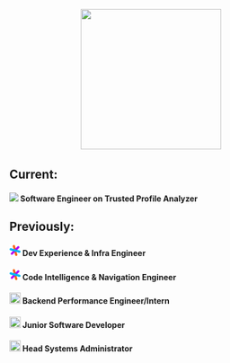 <p align="center">
  <img height=250 width=250 src="https://ca.slack-edge.com/T02FSM7DL-U018WMLUL3F-ecd515f45e03-512">
</p>

## Current:

#### <a href="https://redhat.com"><img widhth=20 height=20 src="https://avatars.githubusercontent.com/u/33972111?s=280&v=4"></a> <span>Software Engineer on Trusted Profile Analyzer</span><br/>

## Previously:

#### <a href="https://about.sourcegraph.com"><img width=20 height=20 src="sourcegraph.svg"></a> <span>Dev Experience & Infra Engineer</span><br/>
#### <a href="https://about.sourcegraph.com"><img width=20 height=20 src="sourcegraph.svg"></a> <span>Code Intelligence & Navigation Engineer</span><br/>
#### <a href="https://teamwork.com"><img width=20 height=20 src="https://avatars3.githubusercontent.com/u/4037476?s=200&v=4"></a> <span>Backend Performance Engineer/Intern</span><br/>
#### <a href="https://cloudcix.com"><img width=20 height=20 src="https://avatars0.githubusercontent.com/u/11174628?s=280&v=4"></a> <span>Junior Software Developer</span><br/>
#### <a href="https://netsoc.co/rk"><img width=20 height=20 src="https://github.com/UCCNetsoc/netsoc.co/blob/00f382cbb3324f7420e28b95783d53f5c759de74/public/android-chrome-192x192.png?raw=true"></a> <span>Head Systems Administrator</span>

